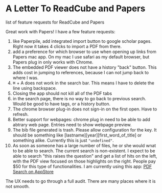 # A Letter To ReadCube and Papers
list of feature requests for ReadCube and Papers

Great work with Papers! I have a few feature requests:

1. like Paperpile, add integrated import button to google scholar pages. Right now it takes 4 clicks to import a PDF from there.
2. add a preference for which browser to use when opening up links from Papers mac app. On my mac I use safari as my default browser, but Papers plug in only works with Chrome.
3. The embedded PDF viewer does not have a history "back" button. This adds cost in jumping to references, because I can not jump back to where I was.
4. <kbd>⌘</kbd> + A does not work in the search bar. This means I have to delete the line using backspace.
5. Closing the app should not kill all of the PDF tabs
6. in the search page, there is no way to go back to previous search. Would be good to have tags, or a history button.
7. The chrome browser plug-in does not sign-in on the first open. Have to refresh.
8. Better support for webpages: chrome plug in need to be able to add abtrary web page. Entries need to show webpage preview.
9. The bib file generated is trash. Please allow configuration for the key. It should be something like [lastname][year][first_word_of_title] or something alike. Currently this is just `"undefined"`.
10. As soon as someone has a large number of files, he or she would wnat to be able to search. The current search is non-existent. I expect to be able to search "this raises the question" and get a list of hits on the left, with the PDF view focused on those highlights on the right. People pay $50 for this type of functionalities. I am currently using this app: [PDF Search on AppStore](https://apps.apple.com/us/app/pdf-search/id1303227688)

The UX needs to go through a full audit. There are many places where it is not smooth.
